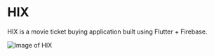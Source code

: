 # HIX

HIX is a movie ticket buying application built using Flutter + Firebase.

![Image of HIX](https://i.imgur.com/9EVqIUT.png)
